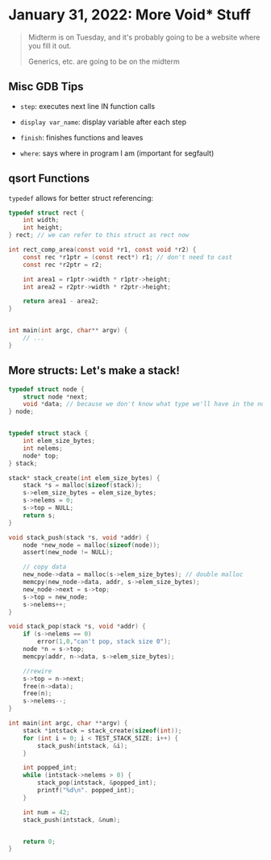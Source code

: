 # January 31, 2022: More Void* Stuff

> Midterm is on Tuesday, and it's probably going to be a website where you fill it out.
> 
> Generics, etc. are going to be on the midterm

## Misc GDB Tips

- `step`: executes next line IN function calls

- `display var_name`: display variable after each step

- `finish`: finishes functions and leaves

- `where`: says where in program I am (important for segfault)

## qsort Functions

`typedef` allows for better struct referencing:

```c
typedef struct rect {
    int width;
    int height;
} rect; // we can refer to this struct as rect now
```

```c
int rect_comp_area(const void *r1, const void *r2) {
    const rec *r1ptr = (const rect*) r1; // don't need to cast
    const rec *r2ptr = r2;

    int area1 = r1ptr->width * r1ptr->height;
    int area2 = r2ptr->width * r2ptr->height;

    return area1 - area2;
}


int main(int argc, char** argv) {
    // ...
}
```

## More structs: Let's make a stack!

```c
typedef struct node {
    struct node *next;
    void *data; // because we don't know what type we'll have in the node
} node;


typedef struct stack {
    int elem_size_bytes;
    int nelems;
    node* top;
} stack;

stack* stack_create(int elem_size_bytes) {
    stack *s = malloc(sizeof(stack));
    s->elem_size_bytes = elem_size_bytes;
    s->nelems = 0;
    s->top = NULL;
    return s;
}

void stack_push(stack *s, void *addr) {
    node *new_node = malloc(sizeof(node));
    assert(new_node != NULL);

    // copy data
    new_node->data = malloc(s->elem_size_bytes); // double malloc
    memcpy(new_node->data, addr, s->elem_size_bytes);
    new_node->next = s->top;
    s->top = new_node;
    s->nelems++;
}

void stack_pop(stack *s, void *addr) {
    if (s->nelems == 0) 
        error(1,0,"can't pop, stack size 0");
    node *n = s->top;
    memcpy(addr, n->data, s->elem_size_bytes);

    //rewire
    s->top = n->next;
    free(n->data);
    free(n);
    s->nelems--;
}

int main(int argc, char **argv) {
    stack *intstack = stack_create(sizeof(int));
    for (int i = 0; i < TEST_STACK_SIZE; i++) {
        stack_push(intstack, &i);
    }

    int popped_int;
    while (intstack->nelems > 0) {
        stack_pop(intstack, &popped_int);
        printf("%d\n". popped_int);
    }

    int num = 42;
    stack_push(intstack, &num);


    return 0;
}
```
